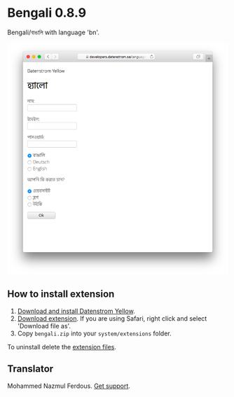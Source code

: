 Bengali 0.8.9
=============
Bengali/বাঙালি with language 'bn'.

<p align="center"><img src="bengali-screenshot.png?raw=true" alt="Screenshot"></p>

## How to install extension

1. [Download and install Datenstrom Yellow](https://github.com/datenstrom/yellow/).
2. [Download extension](https://github.com/datenstrom/yellow-extensions/raw/master/zip/bengali.zip). If you are using Safari, right click and select 'Download file as'.
3. Copy `bengali.zip` into your `system/extensions` folder.

To uninstall delete the [extension files](extension.ini).

## Translator

Mohammed Nazmul Ferdous. [Get support](https://developers.datenstrom.se/help/support).
